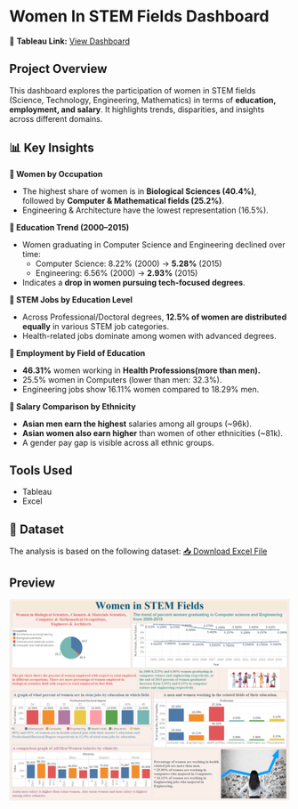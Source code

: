 # Women In STEM Fields Dashboard

📍 **Tableau Link:** [View Dashboard](https://github.com/Jayeshsoni6010/Tableau-Projects/blob/970a890a78342d37469414d17486aafcd15d2441/1.Women_In_STEAM_Fields/Tableau%20Project-1.twbx)

## Project Overview
This dashboard explores the participation of women in STEM fields (Science, Technology, Engineering, Mathematics) in terms of **education, employment, and salary**. It highlights trends, disparities, and insights across different domains.

## 📊 Key Insights

**🔹 Women by Occupation**
- The highest share of women is in **Biological Sciences (40.4%)**, followed by **Computer & Mathematical fields (25.2%)**.
- Engineering & Architecture have the lowest representation (16.5%).

**🔹 Education Trend (2000–2015)**
- Women graduating in Computer Science and Engineering declined over time:
  - Computer Science: 8.22% (2000) → **5.28%** (2015)
  - Engineering: 6.56% (2000) → **2.93%** (2015)
- Indicates a **drop in women pursuing tech-focused degrees**.

**🔹 STEM Jobs by Education Level**
- Across Professional/Doctoral degrees, **12.5% of women are distributed equally** in various STEM job categories.
- Health-related jobs dominate among women with advanced degrees.

**🔹 Employment by Field of Education**
- **46.31%** women working in **Health Professions(more than men).**
- 25.5% women in Computers (lower than men: 32.3%).
- Engineering jobs show 16.11% women compared to 18.29% men.

**🔹 Salary Comparison by Ethnicity**
- **Asian men earn the highest** salaries among all groups (~96k).
- **Asian women also earn higher** than women of other ethnicities (~81k).
- A gender pay gap is visible across all ethnic groups.

## Tools Used
- Tableau
- Excel

## 📂 Dataset
The analysis is based on the following dataset: 
[📥 Download Excel File](https://github.com/Jayeshsoni6010/Tableau-Projects/blob/488fa3e266d34a168d41c265e170d63609b31c47/1.Women_In_STEM_Fields/Project%201%20data.xlsx)

## Preview
![Women In STEM Field Dashboard](https://github.com/Jayeshsoni6010/Tableau-Projects/blob/0c802cd1d7b3d120b8767a6f8a9e068e5d4c1c28/1.Women_In_STEAM_Fields/Women%20in%20STEM%20fields%20.png)
